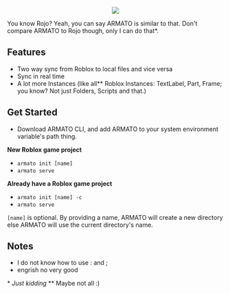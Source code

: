 
<p  align="center"><img  src="https://i.imgur.com/Mojqysc.png" /></p>

You know Rojo? Yeah, you can say ARMATO is similar to that. Don't compare ARMATO to Rojo though, only I can do that*.

## Features
- Two way sync from Roblox to local files and vice versa
- Sync in real time
- A lot more Instances (like all** Roblox Instances: TextLabel, Part, Frame; you know? Not just Folders, Scripts and that.)

  

## Get Started
- Download ARMATO CLI, and add ARMATO to your system environment variable's path thing.

**New Roblox game project**
- `armato init [name]`
- `armato serve`

**Already have a Roblox game project**
- `armato init [name] -c`
- `armato serve`

`[name]` is optional. By providing a name, ARMATO will create a new directory else ARMATO will use the current directory's name.

## Notes
- I do not know how to use : and ;
- engrish no very good

\* *Just kidding*
\*\* Maybe not all :)